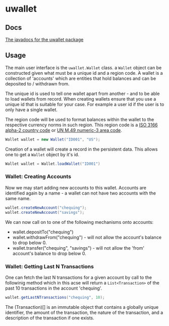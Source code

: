 # uwallet

## Docs
[The javadocs for the uwallet package](http://htmlpreview.github.io/?https://github.com/zdalih/uwallet/blob/master/javadoc/uwallet/Wallet.html)

## Usage

The main user interface is the ```uwallet.Wallet``` class. a ```Wallet``` object can be constructed given what must be a unique id and a region code. A wallet is a collection of 'accounts' which are entities that hold balances and can be deposited to / withdrawn from.

The unique id is used to tell one wallet apart from another - and to be able to load wallets from record. When creating wallets ensure that you use a unique id that is suitable for your case. For example a user id if the user is to only have a single wallet.

The region code will be used to format balances within the wallet to the respective currency norms in such region. This region code is a [ISO 3166 alpha-2 country code](https://en.wikipedia.org/wiki/ISO_3166-1_alpha-2) or [UN M.49 numeric-3 area code](https://en.wikipedia.org/wiki/UN_M.49).

```java
Wallet wallet = new Wallet("ID001", "US");
```
Creation of a wallet will create a record in the persistent data. This allows one to get a ```Wallet``` object by it's id.

```java
Wallet wallet = Wallet.loadWallet("ID001")
```

### Wallet: Creating Accounts
Now we may start adding new accounts to this wallet. Accounts are identified again by a name -  a wallet can not have two accounts with the same name. 

```java
wallet.createNewAccount("chequing");
wallet.createNewAccount("savings");
```

We can now call on to one of the following mechanisms onto accounts:
* wallet.depositTo("chequing")
* wallet.withdrawFrom("chequing") - will not allow the account's balance to drop below 0.
* wallet.transfer("chequing", "savings") - will not allow the 'from' account's balance to drop below 0.

### Wallet: Getting Last N Transactions

One can fetch the last N transactions for a given account by call to the followinig method which in this acse will return a ```List<Transaction>``` of the past 10 transactions in the account 'chequing'.

```java
wallet.getLastNTransactions("chequing", 10);
```

The (Transaction)[] is an immutable object that contains a globally unique identifier, the amount of the transaction, the nature of the transaction, and a description of the transaction if one exists.
